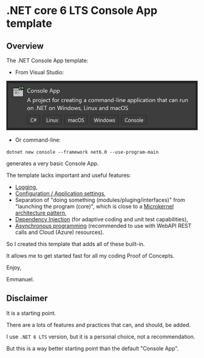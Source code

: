 # .NET core 6 LTS Console App template

## Overview

The .NET Console App template:

- From Visual Studio:

![Visual Studio 2022 Console App project template](/img/ConsoleApp.png)

- Or command-line:

`dotnet new console --framework net6.0 --use-program-main`

generates a very basic Console App.

The template lacks important and useful features:

- [Logging](https://learn.microsoft.com/en-us/aspnet/core/fundamentals/logging/?view=aspnetcore-6.0),
- [Configuration / Application settings](https://learn.microsoft.com/en-us/aspnet/core/fundamentals/configuration/?view=aspnetcore-6.0),
- Separation of "doing something (modules/pluging/interfaces)" from "launching the program (core)", which is close to a [Microkernel architecture pattern](https://en.wikipedia.org/wiki/Microkernel.net),
- [Dependency Injection](https://learn.microsoft.com/en-us/dotnet/core/extensions/dependency-injection) (for adaptive coding and unit test capabilities),
- [Asynchronous programming](https://learn.microsoft.com/en-us/dotnet/csharp/asynchronous-programming/) (recommended to use with WebAPI REST calls and Cloud (Azure) resources).

So I created this template that adds all of these built-in.

It allows me to get started fast for all my coding Proof of Concepts.

Enjoy,

Emmanuel.

## Disclaimer

It is a starting point.

There are a lots of features and practices that can, and should, be added.

I use `.NET 6 LTS` version, but it is a personal choice, not a recommendation.

But this is a way better starting point than the default "Console App".
